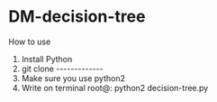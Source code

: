 # DM-decision-tree
How to use 
1. Install Python
2. git clone -------------
3. Make sure you use python2
4. Write on terminal root@: python2 decision-tree.py
